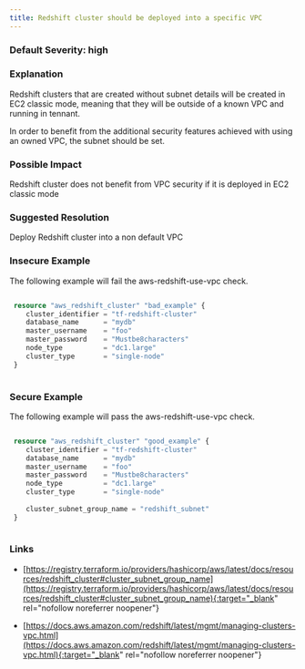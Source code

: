 ```yaml
---
title: Redshift cluster should be deployed into a specific VPC
---
```


### Default Severity: <span class="severity high">high</span>

### Explanation

Redshift clusters that are created without subnet details will be created in EC2 classic mode, meaning that they will be outside of a known VPC and running in tennant.

In order to benefit from the additional security features achieved with using an owned VPC, the subnet should be set.

### Possible Impact
Redshift cluster does not benefit from VPC security if it is deployed in EC2 classic mode

### Suggested Resolution
Deploy Redshift cluster into a non default VPC


### Insecure Example

The following example will fail the aws-redshift-use-vpc check.
```terraform

 resource "aws_redshift_cluster" "bad_example" {
 	cluster_identifier = "tf-redshift-cluster"
 	database_name      = "mydb"
 	master_username    = "foo"
 	master_password    = "Mustbe8characters"
 	node_type          = "dc1.large"
 	cluster_type       = "single-node"
 }
 
```



### Secure Example

The following example will pass the aws-redshift-use-vpc check.
```terraform

 resource "aws_redshift_cluster" "good_example" {
 	cluster_identifier = "tf-redshift-cluster"
 	database_name      = "mydb"
 	master_username    = "foo"
 	master_password    = "Mustbe8characters"
 	node_type          = "dc1.large"
 	cluster_type       = "single-node"
 
 	cluster_subnet_group_name = "redshift_subnet"
 }
 
```



### Links


- [https://registry.terraform.io/providers/hashicorp/aws/latest/docs/resources/redshift_cluster#cluster_subnet_group_name](https://registry.terraform.io/providers/hashicorp/aws/latest/docs/resources/redshift_cluster#cluster_subnet_group_name){:target="_blank" rel="nofollow noreferrer noopener"}

- [https://docs.aws.amazon.com/redshift/latest/mgmt/managing-clusters-vpc.html](https://docs.aws.amazon.com/redshift/latest/mgmt/managing-clusters-vpc.html){:target="_blank" rel="nofollow noreferrer noopener"}



